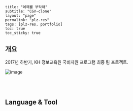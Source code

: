 ```
title: "예메를 부탁해"
subtitle: "CGV-clone"
layout: "page"
permalink: "plz-res"
tags: [plz-res, portfolio]
toc: true
toc_sticky: true
```



## 개요

2017년 하반기, KH 정보교육원 국비지원 프로그램 최종 팀 프로젝트.

![image](https://user-images.githubusercontent.com/34051263/139836935-c147fc8e-57d8-41b0-a72d-d7ff93499846.png)

<br>

<br>



## Language & Tool


